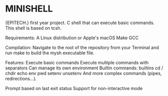 # MINISHELL

{EPITECH.} first year project.
C shell that can execute basic commands.
This shell is based on tcsh.

Requirements:
    A Linux distribution or Apple's macOS
    Make
    GCC
  
Compilation:
  Navigate to the root of the repository from your Terminal and run make to build the mysh executable file.

Features:
    Execute basic commands
    Execute multiple commands with separators
    Can manage its own environment
    Builtin commands:
        builtins
        cd / chdir
        echo
        env
        pwd
        setenv
        unsetenv
   And more complex commands (pipes, redirections...).
 
Prompt based on last exit status
    Support for non-interactive mode
